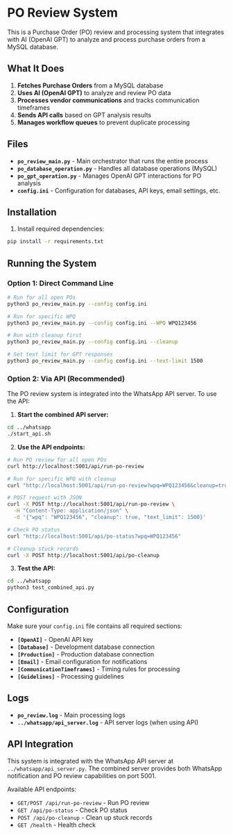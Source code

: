 # PO Review System

This is a Purchase Order (PO) review and processing system that integrates with AI (OpenAI GPT) to analyze and process purchase orders from a MySQL database.

## What It Does

1. **Fetches Purchase Orders** from a MySQL database
2. **Uses AI (OpenAI GPT)** to analyze and review PO data
3. **Processes vendor communications** and tracks communication timeframes
4. **Sends API calls** based on GPT analysis results
5. **Manages workflow queues** to prevent duplicate processing

## Files

- **`po_review_main.py`** - Main orchestrator that runs the entire process
- **`po_database_operation.py`** - Handles all database operations (MySQL)
- **`po_gpt_operation.py`** - Manages OpenAI GPT interactions for PO analysis
- **`config.ini`** - Configuration for databases, API keys, email settings, etc.

## Installation

1. Install required dependencies:
```bash
pip install -r requirements.txt
```

## Running the System

### Option 1: Direct Command Line
```bash
# Run for all open POs
python3 po_review_main.py --config config.ini

# Run for specific WPQ
python3 po_review_main.py --config config.ini --WPQ WPQ123456

# Run with cleanup first
python3 po_review_main.py --config config.ini --cleanup

# Set text limit for GPT responses
python3 po_review_main.py --config config.ini --text-limit 1500
```

### Option 2: Via API (Recommended)

The PO review system is integrated into the WhatsApp API server. To use the API:

1. **Start the combined API server:**
```bash
cd ../whatsapp
./start_api.sh
```

2. **Use the API endpoints:**
```bash
# Run PO review for all open POs
curl http://localhost:5001/api/run-po-review

# Run for specific WPQ with cleanup
curl "http://localhost:5001/api/run-po-review?wpq=WPQ123456&cleanup=true&text_limit=1500"

# POST request with JSON
curl -X POST http://localhost:5001/api/run-po-review \
  -H "Content-Type: application/json" \
  -d '{"wpq": "WPQ123456", "cleanup": true, "text_limit": 1500}'

# Check PO status
curl "http://localhost:5001/api/po-status?wpq=WPQ123456"

# Cleanup stuck records
curl -X POST http://localhost:5001/api/po-cleanup
```

3. **Test the API:**
```bash
cd ../whatsapp
python3 test_combined_api.py
```

## Configuration

Make sure your `config.ini` file contains all required sections:

- **`[OpenAI]`** - OpenAI API key
- **`[Database]`** - Development database connection
- **`[Production]`** - Production database connection
- **`[Email]`** - Email configuration for notifications
- **`[CommunicationTimeframes]`** - Timing rules for processing
- **`[Guidelines]`** - Processing guidelines

## Logs

- **`po_review.log`** - Main processing logs
- **`../whatsapp/api_server.log`** - API server logs (when using API)

## API Integration

This system is integrated with the WhatsApp API server at `../whatsapp/api_server.py`. The combined server provides both WhatsApp notification and PO review capabilities on port 5001.

Available API endpoints:
- `GET/POST /api/run-po-review` - Run PO review
- `GET /api/po-status` - Check PO status
- `POST /api/po-cleanup` - Clean up stuck records
- `GET /health` - Health check
